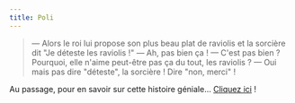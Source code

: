 ```yaml
---
title: Poli
---
```


> — Alors le roi lui propose son plus beau plat de raviolis et la sorcière dit "Je déteste les raviolis !"
> — Ah, pas bien ça !
> — C'est pas bien ? Pourquoi, elle n'aime peut-être pas ça du tout, les raviolis ?
> — Oui mais pas dire "déteste", la sorcière ! Dire "non, merci" !

Au passage, pour en savoir sur cette histoire géniale... [Cliquez ici](https://youtu.be/7LSQWUTPb0Y) !
